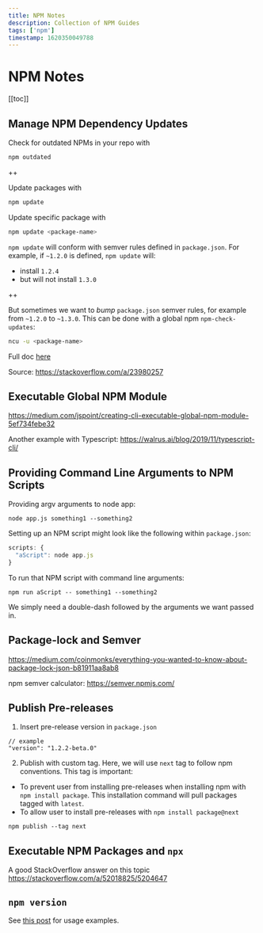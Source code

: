 ```yaml
---
title: NPM Notes
description: Collection of NPM Guides
tags: ['npm']
timestamp: 1620350049788
---
```


# NPM Notes

[[toc]]

## Manage NPM Dependency Updates

Check for outdated NPMs in your repo with

```sh
npm outdated
```

++

Update packages with

```sh
npm update
```

Update specific package with

```sh
npm update <package-name>
```

`npm update` will conform with semver rules defined in `package.json`. For example, if `~1.2.0` is defined, `npm update` will:

- install `1.2.4`
- but will not install `1.3.0`

++

But sometimes we want to _bump_ `package.json` semver rules, for example from `~1.2.0` to `~1.3.0`. This can be done with a global npm `npm-check-updates`:

```sh
ncu -u <package-name>
```

Full doc [here](https://github.com/raineorshine/npm-check-updates#npm-check-updates)

Source: <https://stackoverflow.com/a/23980257>

## Executable Global NPM Module

<https://medium.com/jspoint/creating-cli-executable-global-npm-module-5ef734febe32>

Another example with Typescript:
<https://walrus.ai/blog/2019/11/typescript-cli/>

## Providing Command Line Arguments to NPM Scripts

Providing argv arguments to node app:

`node app.js something1 --something2`

Setting up an NPM script might look like the following within `package.json`:

```js
scripts: {
  "aScript": node app.js
}
```

To run that NPM script with command line arguments:

`npm run aScript -- something1 --something2`

We simply need a double-dash followed by the arguments we want passed in.

## Package-lock and Semver

<https://medium.com/coinmonks/everything-you-wanted-to-know-about-package-lock-json-b81911aa8ab8>

npm semver calculator:
<https://semver.npmjs.com/>

## Publish Pre-releases

1. Insert pre-release version in `package.json`

```
// example
"version": "1.2.2-beta.0"
```

2. Publish with custom tag. Here, we will use `next` tag to follow npm conventions. This tag is important:

- To prevent user from installing pre-releases when installing npm with `npm install package`. This installation command will pull packages tagged with `latest`.
- To allow user to install pre-releases with `npm install package@next`

```
npm publish --tag next
```

## Executable NPM Packages and `npx`

A good StackOverflow answer on this topic <https://stackoverflow.com/a/52018825/5204647>

## `npm version`

See [this post](https://jasonraimondi.com/posts/use-the-npm-version-command-to-semantically-version-your-node-project/) for usage examples.
